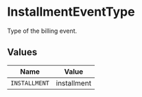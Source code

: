 # InstallmentEventType

Type of the billing event.


## Values

| Name          | Value         |
| ------------- | ------------- |
| `INSTALLMENT` | installment   |